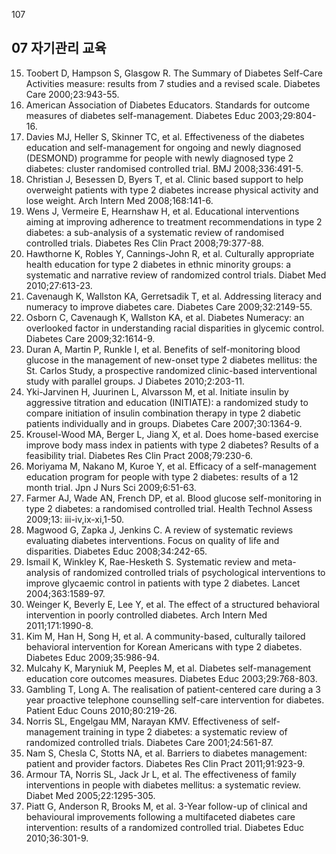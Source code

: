 <PAGE>107

## 07 자기관리 교육

15. Toobert D, Hampson S, Glasgow R. The Summary of Diabetes Self-Care Activities measure: results from 7 studies and a revised scale. Diabetes Care 2000;23:943-55.
16. American Association of Diabetes Educators. Standards for outcome measures of diabetes self-management. Diabetes Educ 2003;29:804-16.
17. Davies MJ, Heller S, Skinner TC, et al. Effectiveness of the diabetes education and self-management for ongoing and newly diagnosed (DESMOND) programme for people with newly diagnosed type 2 diabetes: cluster randomised controlled trial. BMJ 2008;336:491-5.
18. Christian J, Besessen D, Byers T, et al. Clinic based support to help overweight patients with type 2 diabetes increase physical activity and lose weight. Arch Intern Med 2008;168:141-6.
19. Wens J, Vermeire E, Hearnshaw H, et al. Educational interventions aiming at improving adherence to treatment recommendations in type 2 diabetes: a sub-analysis of a systematic review of randomised controlled trials. Diabetes Res Clin Pract 2008;79:377-88.
20. Hawthorne K, Robles Y, Cannings-John R, et al. Culturally appropriate health education for type 2 diabetes in ethnic minority groups: a systematic and narrative review of randomized control trials. Diabet Med 2010;27:613-23.
21. Cavenaugh K, Wallston KA, Gerretsadik T, et al. Addressing literacy and numeracy to improve diabetes care. Diabetes Care 2009;32:2149-55.
22. Osborn C, Cavenaugh K, Wallston KA, et al. Diabetes Numeracy: an overlooked factor in understanding racial disparities in glycemic control. Diabetes Care 2009;32:1614-9.
23. Duran A, Martin P, Runkle I, et al. Benefits of self-monitoring blood glucose in the management of new-onset type 2 diabetes mellitus: the St. Carlos Study, a prospective randomized clinic-based interventional study with parallel groups. J Diabetes 2010;2:203-11.
24. Yki-Jarvinen H, Juurinen L, Alvarsson M, et al. Initiate insulin by aggressive titration and education (INITIATE): a randomized study to compare initiation of insulin combination therapy in type 2 diabetic patients individually and in groups. Diabetes Care 2007;30:1364-9.
25. Krousel-Wood MA, Berger L, Jiang X, et al. Does home-based exercise improve body mass index in patients with type 2 diabetes? Results of a feasibility trial. Diabetes Res Clin Pract 2008;79:230-6.
26. Moriyama M, Nakano M, Kuroe Y, et al. Efficacy of a self-management education program for people with type 2 diabetes: results of a 12 month trial. Jpn J Nurs Sci 2009;6:51-63.
27. Farmer AJ, Wade AN, French DP, et al. Blood glucose self-monitoring in type 2 diabetes: a randomised controlled trial. Health Technol Assess 2009;13: iii-iv,ix-xi,1-50.
28. Magwood G, Zapka J, Jenkins C. A review of systematic reviews evaluating diabetes interventions. Focus on quality of life and disparities. Diabetes Educ 2008;34:242-65.
29. Ismail K, Winkley K, Rae-Hesketh S. Systematic review and meta-analysis of randomized controlled trials of psychological interventions to improve glycaemic control in patients with type 2 diabetes. Lancet 2004;363:1589-97.
30. Weinger K, Beverly E, Lee Y, et al. The effect of a structured behavioral intervention in poorly controlled diabetes. Arch Intern Med 2011;171:1990-8.
31. Kim M, Han H, Song H, et al. A community-based, culturally tailored behavioral intervention for Korean Americans with type 2 diabetes. Diabetes Educ 2009;35:986-94.
32. Mulcahy K, Maryniuk M, Peeples M, et al. Diabetes self-management education core outcomes measures. Diabetes Educ 2003;29:768-803.
33. Gambling T, Long A. The realisation of patient-centered care during a 3 year proactive telephone counselling self-care intervention for diabetes. Patient Educ Couns 2010;80:219-26.
34. Norris SL, Engelgau MM, Narayan KMV. Effectiveness of self-management training in type 2 diabetes: a systematic review of randomized controlled trials. Diabetes Care 2001;24:561-87.
35. Nam S, Chesla C, Stotts NA, et al. Barriers to diabetes management: patient and provider factors. Diabetes Res Clin Pract 2011;91:923-9.
36. Armour TA, Norris SL, Jack Jr L, et al. The effectiveness of family interventions in people with diabetes mellitus: a systematic review. Diabet Med 2005;22:1295-305.
37. Piatt G, Anderson R, Brooks M, et al. 3-Year follow-up of clinical and behavioural improvements following a multifaceted diabetes care intervention: results of a randomized controlled trial. Diabetes Educ 2010;36:301-9.